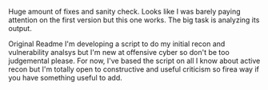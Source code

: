 Huge amount of fixes and sanity check.
Looks like I was barely paying attention on the first version but this one works. 
The big task is analyzing its output. 

Original Readme
I'm developing a script to do my initial recon and vulnerability analsys but I'm new at offensive cyber so don't be too judgemental please. For now, I've based the script on all I know about active recon but I'm totally open to constructive and useful criticism so firea way if you have something useful to add.
